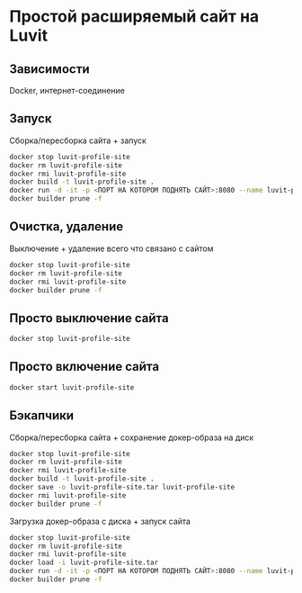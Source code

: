 # Простой расширяемый сайт на Luvit

## Зависимости

Docker, интернет-соединение

## Запуск

Сборка/пересборка сайта + запуск

```bash
docker stop luvit-profile-site
docker rm luvit-profile-site
docker rmi luvit-profile-site
docker build -t luvit-profile-site .
docker run -d -it -p <ПОРТ НА КОТОРОМ ПОДНЯТЬ САЙТ>:8080 --name luvit-profile-site --restart unless-stopped luvit-profile-site
docker builder prune -f
```

## Очистка, удаление

Выключение + удаление всего что связано с сайтом

```bash
docker stop luvit-profile-site
docker rm luvit-profile-site
docker rmi luvit-profile-site
docker builder prune -f
```

## Просто выключение сайта

```bash
docker stop luvit-profile-site
```

## Просто включение сайта

```bash
docker start luvit-profile-site
```

## Бэкапчики

Сборка/пересборка сайта + сохранение докер-образа на диск

```bash
docker stop luvit-profile-site
docker rm luvit-profile-site
docker rmi luvit-profile-site
docker build -t luvit-profile-site .
docker save -o luvit-profile-site.tar luvit-profile-site
docker rmi luvit-profile-site
docker builder prune -f
```

Загрузка докер-образа с диска + запуск сайта

```bash
docker stop luvit-profile-site
docker rm luvit-profile-site
docker rmi luvit-profile-site
docker load -i luvit-profile-site.tar
docker run -d -it -p <ПОРТ НА КОТОРОМ ПОДНЯТЬ САЙТ>:8080 --name luvit-profile-site --restart unless-stopped luvit-profile-site
docker builder prune -f
```